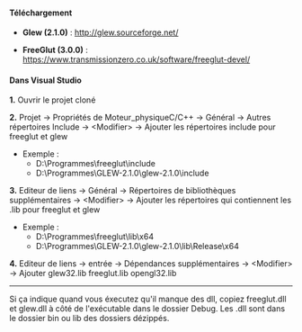 #### Téléchargement

* **Glew (2.1.0)** : http://glew.sourceforge.net/

* **FreeGlut (3.0.0)** : https://www.transmissionzero.co.uk/software/freeglut-devel/

#### Dans Visual Studio
**1.** Ouvrir le projet cloné

**2.** Projet -> Propriétés de Moteur_physiqueC/C++ -> Général -> Autres répertoires Include -> \<Modifier> -> Ajouter les répertoires include pour freeglut et glew 
* Exemple :
	* D:\Programmes\freeglut\include
	* D:\Programmes\GLEW-2.1.0\glew-2.1.0\include

**3.** Editeur de liens -> Général -> Répertoires de bibliothèques supplémentaires -> \<Modifier> -> Ajouter les répertoires qui contiennent les .lib pour freeglut et glew
* Exemple : 
	* D:\Programmes\freeglut\lib\x64
	* D:\Programmes\GLEW-2.1.0\glew-2.1.0\lib\Release\x64

**4.** Editeur de liens -> entrée -> Dépendances supplémentaires -> \<Modifier> -> Ajouter glew32.lib freeglut.lib opengl32.lib

***

Si ça indique quand vous éxecutez qu'il manque des dll, copiez freeglut.dll et glew.dll à côté de l'exécutable dans le dossier Debug.
Les .dll sont dans le dossier bin ou lib des dossiers dézippés.
